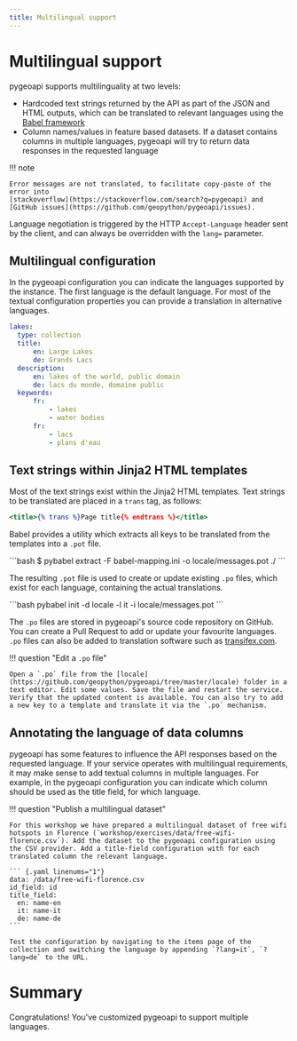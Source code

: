 ```yaml
---
title: Multilingual support
---
```


# Multilingual support

pygeoapi supports multilinguality at two levels:

- Hardcoded text strings returned by the API as part of the JSON and HTML outputs, which can be translated to relevant languages using the [Babel framework](https://babel.pocoo.org)
- Column names/values in feature based datasets. If a dataset contains columns in multiple languages, pygeoapi will try to return data responses in the requested language

!!! note

    Error messages are not translated, to facilitate copy-paste of the error into 
    [stackoverflow](https://stackoverflow.com/search?q=pygeoapi) and 
    [GitHub issues](https://github.com/geopython/pygeoapi/issues).

Language negotiation is triggered by the HTTP `Accept-Language` header sent by the client, and can always be overridden with the `lang=` parameter.

## Multilingual configuration

In the pygeoapi configuration you can indicate the languages supported by the instance. The first language is the default language. For most of the textual configuration properties you can provide a translation in alternative languages.

``` {.yaml linenums="1"}
lakes:
  type: collection
  title:
      en: Large Lakes
      de: Grands Lacs
  description:
      en: lakes of the world, public domain
      de: lacs du monde, domaine public
  keywords:
      fr:
          - lakes
          - water bodies
      fr:
          - lacs
          - plans d'eau
```

## Text strings within Jinja2 HTML templates

Most of the text strings exist within the Jinja2 HTML templates. Text strings to be translated are placed in a `trans` tag, as follows:

``` {.html linenums="1"}
<title>{% trans %}Page title{% endtrans %}</title>
```

Babel provides a utility which extracts all keys to be translated from the templates into a `.pot` file. 

<div class="termy">
```bash
$ pybabel extract -F babel-mapping.ini -o locale/messages.pot ./
```
</div>

The resulting `.pot` file is used to create or update existing `.po` files, which exist for each language, containing the actual translations.

<div class="termy">
```bash
pybabel init -d locale -l it -i locale/messages.pot
```
</div>

The `.po` files are stored in pygeoapi's source code repository on GitHub. You can create a Pull Request to add or update your favourite languages. `.po` files can also be added to translation software such as [transifex.com](https://transifex.com). 

!!! question "Edit a `.po` file"

    Open a `.po` file from the [locale](https://github.com/geopython/pygeoapi/tree/master/locale) folder in a text editor. Edit some values. Save the file and restart the service. Verify that the updated content is available. You can also try to add a new key to a template and translate it via the `.po` mechanism.

## Annotating the language of data columns

pygeoapi has some features to influence the API responses based on the requested language. If your service operates with multilingual requirements, it may make sense to add textual columns in multiple languages. For example, in the pygeoapi configuration you can indicate which column should be used as the title field, for which language. 

!!! question "Publish a multilingual dataset"

    For this workshop we have prepared a multilingual dataset of free wifi hotspots in Florence (`workshop/exercises/data/free-wifi-florence.csv`). Add the dataset to the pygeoapi configuration using the CSV provider. Add a title-field configuration with for each translated column the relevant language.

    ``` {.yaml linenums="1"}
    data: /data/free-wifi-florence.csv
    id_field: id
    title_field: 
      en: name-en
      it: name-it
      de: name-de
    ```

    Test the configuration by navigating to the items page of the collection and switching the language by appending `?lang=it`, `?lang=de` to the URL.

# Summary

Congratulations! You've customized pygeoapi to support multiple languages.
